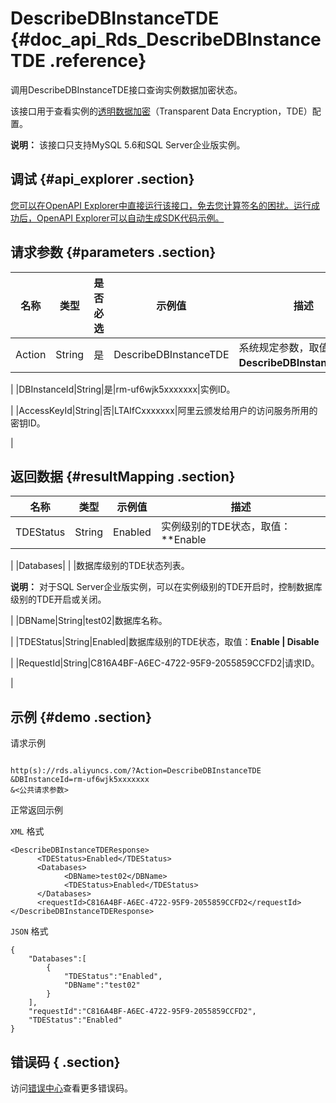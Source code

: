 # DescribeDBInstanceTDE {#doc_api_Rds_DescribeDBInstanceTDE .reference}

调用DescribeDBInstanceTDE接口查询实例数据加密状态。

该接口用于查看实例的[透明数据加密](~~33510~~)（Transparent Data Encryption，TDE）配置。

**说明：** 该接口只支持MySQL 5.6和SQL Server企业版实例。

## 调试 {#api_explorer .section}

[您可以在OpenAPI Explorer中直接运行该接口，免去您计算签名的困扰。运行成功后，OpenAPI Explorer可以自动生成SDK代码示例。](https://api.aliyun.com/#product=Rds&api=DescribeDBInstanceTDE&type=RPC&version=2014-08-15)

## 请求参数 {#parameters .section}

|名称|类型|是否必选|示例值|描述|
|--|--|----|---|--|
|Action|String|是|DescribeDBInstanceTDE|系统规定参数，取值：**DescribeDBInstanceTDE**。

 |
|DBInstanceId|String|是|rm-uf6wjk5xxxxxxx|实例ID。

 |
|AccessKeyId|String|否|LTAIfCxxxxxxx|阿里云颁发给用户的访问服务所用的密钥ID。

 |

## 返回数据 {#resultMapping .section}

|名称|类型|示例值|描述|
|--|--|---|--|
|TDEStatus|String|Enabled|实例级别的TDE状态，取值：**Enable | Disable**

 |
|Databases| | |数据库级别的TDE状态列表。

 **说明：** 对于SQL Server企业版实例，可以在实例级别的TDE开启时，控制数据库级别的TDE开启或关闭。

 |
|DBName|String|test02|数据库名称。

 |
|TDEStatus|String|Enabled|数据库级别的TDE状态，取值：**Enable | Disable**

 |
|RequestId|String|C816A4BF-A6EC-4722-95F9-2055859CCFD2|请求ID。

 |

## 示例 {#demo .section}

请求示例

``` {#request_demo}

http(s)://rds.aliyuncs.com/?Action=DescribeDBInstanceTDE
&DBInstanceId=rm-uf6wjk5xxxxxxx
&<公共请求参数>

```

正常返回示例

`XML` 格式

``` {#xml_return_success_demo}
<DescribeDBInstanceTDEResponse>
	  <TDEStatus>Enabled</TDEStatus>
	  <Databases>
		    <DBName>test02</DBName>
		    <TDEStatus>Enabled</TDEStatus>
	  </Databases>
	  <requestId>C816A4BF-A6EC-4722-95F9-2055859CCFD2</requestId>
</DescribeDBInstanceTDEResponse>
```

`JSON` 格式

``` {#json_return_success_demo}
{
	"Databases":[
		{
			"TDEStatus":"Enabled",
			"DBName":"test02"
		}
	],
	"requestId":"C816A4BF-A6EC-4722-95F9-2055859CCFD2",
	"TDEStatus":"Enabled"
}
```

## 错误码 { .section}

访问[错误中心](https://error-center.aliyun.com/status/product/Rds)查看更多错误码。

